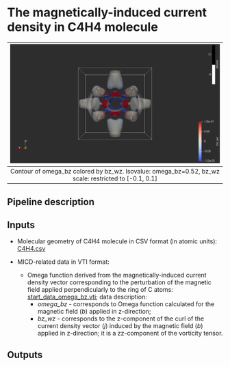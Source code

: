 # The magnetically-induced current density in C4H4 molecule

| ![Omega_bz.png](screenshots/C4H4_MICD/Omega_bz.png) |
|:--:|
| Contour of omega_bz colored by bz_wz. Isovalue: omega_bz=0.52, bz_wz scale: restricted to [-0.1, 0.1]|

## Pipeline description


## Inputs

* Molecular geometry of C4H4 molecule in CSV format (in atomic units): [C4H4.csv](https://github.com/tda-qchem/tda-qchem-explorations/blob/main/data/C4H4_MICD/C4H4.csv)

* MICD-related data in VTI format:

    * Omega function derived from the magnetically-induced current density vector corresponding to the perturbation of the magnetic field applied perpendicularly to the ring of C atoms: [start_data_omega_bz.vti](https://github.com/tda-qchem/tda-qchem-explorations/blob/main/data/C4H4_MICD/vti/start_data_omega_bz.vti); data description:
        * *omega_bz* - corresponds to Omega function calculated for the magnetic field (*b*) applied in z-direction;
        * *bz_wz* - corresponds to the z-component of the curl of the current density vector (*j*) induced by the magnetic field (*b*) applied in z-direction; it is a zz-component of the vorticity tensor.

## Outputs

